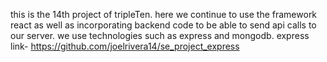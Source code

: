 this is the 14th project of tripleTen. here we continue to use the framework react as well as incorporating backend code to be able to send api calls to our server. we use technologies such as express and mongodb. express link- https://github.com/joelrivera14/se_project_express
